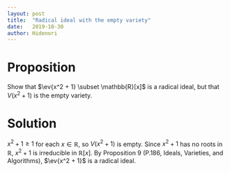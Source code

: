 ```yaml
---
layout: post
title:  "Radical ideal with the empty variety"
date:   2019-10-30
author: Hidenori
---
```


# Proposition
Show that $\ev{x^2 + 1} \subset \mathbb{R}[x]$ is a radical ideal, but that $V(x^2 + 1)$ is the empty variety.

# Solution
$x^2 + 1 \geq 1$ for each $x \in \mathbb{R}$, so $V(x^2 + 1)$ is empty.
Since $x^2 + 1$ has no roots in $\mathbb{R}$, $x^2 + 1$ is irreducible in $\mathbb{R}[x]$.
By Proposition 9 (P.186, Ideals, Varieties, and Algorithms), $\ev{x^2 + 1}$ is a radical ideal.
